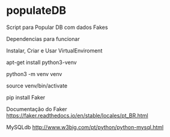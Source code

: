 # populateDB
Script para Popular DB com dados Fakes

Dependencias para funcionar

Instalar, Criar e Usar VirtualEnviroment
 
 apt-get install python3-venv
 
 python3 -m venv venv
 
 source venv/bin/activate
 
 pip install Faker

Documentação do Faker
https://faker.readthedocs.io/en/stable/locales/pt_BR.html

MySQLdb
http://www.w3big.com/pt/python/python-mysql.html
